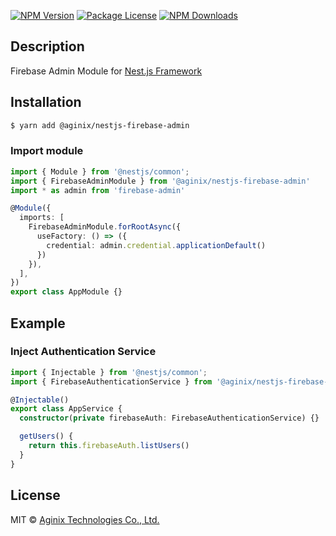 <a href="https://www.npmjs.com/@aginix/nestjs-firebase-admin"><img src="https://img.shields.io/npm/v/@aginix/nestjs-firebase-admin.svg" alt="NPM Version" /></a>
<a href="https://www.npmjs.com/@aginix/nestjs-firebase-admin"><img src="https://img.shields.io/npm/l/@aginix/nestjs-firebase-admin.svg" alt="Package License" /></a>
<a href="https://www.npmjs.com/@aginix/nestjs-firebase-admin"><img src="https://img.shields.io/npm/dm/@aginix/nestjs-firebase-admin.svg" alt="NPM Downloads" /></a>

## Description

Firebase Admin Module for [Nest.js Framework](https://nestjs.com/)

## Installation

```bash
$ yarn add @aginix/nestjs-firebase-admin
```

### Import module

```typescript
import { Module } from '@nestjs/common';
import { FirebaseAdminModule } from '@aginix/nestjs-firebase-admin'
import * as admin from 'firebase-admin'

@Module({
  imports: [
    FirebaseAdminModule.forRootAsync({
      useFactory: () => ({
        credential: admin.credential.applicationDefault()
      })
    }),
  ],
})
export class AppModule {}
```

## Example

### Inject Authentication Service

```typescript
import { Injectable } from '@nestjs/common';
import { FirebaseAuthenticationService } from '@aginix/nestjs-firebase-admin';

@Injectable()
export class AppService {
  constructor(private firebaseAuth: FirebaseAuthenticationService) {}

  getUsers() {
    return this.firebaseAuth.listUsers()
  }
}
```

## License

MIT © [Aginix Technologies Co., Ltd.](https://github.com/Aginix/nestjs-firebase-admin)
